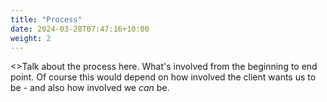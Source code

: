 ```yaml
---
title: "Process"
date: 2024-03-28T07:47:16+10:00
weight: 2
---
```


<<Still in progress...>>Talk about the process here. What's involved from the beginning to end point. Of course this would depend on how involved the client wants us to be - and also how involved we *can* be.